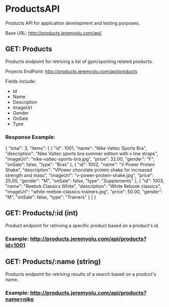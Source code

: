 # ProductsAPI
Products API for application development and testing purposes.

Base URL: http://products.jeremyolu.com/api/

## GET: Products
Products endpoint for retriving a list of gym/sporting related products.

Projects EndPoint: http://products.jeremyolu.com/api/products

Fields include:

- Id
- Name
- Description
- ImageUrl
- Gender
- OnSale
- Type

### Response Example:

{
  "total": 3,
  "items": [
    {
      "id": 1001,
      "name": "Nike Valtec Sports Bra",
      "description": "Nike Valtec sports bra summer edition with v line straps",
      "imageUrl": "nike-valtec-sports-bra.jpg",
      "price": 32.00,
      "gender": "F",
      "onSale": false,
      "type": "Bras"
    },
    {
      "id": 1002,
      "name": "V Power Protein Shake",
      "description": "VPower chocolate protein shake for increased strength and mass",
      "imageUrl": "v-power-protein-shake.jpg",
      "price": 25.00,
      "gender": "M",
      "onSale": false,
      "type": "Supplements"
    },
    {
      "id": 1003,
      "name": "Reebok Classics White",
      "description": "White Rebook classics",
      "imageUrl": "white-reebok-classics-trainers.jpg",
      "price": 50.00,
      "gender": "M",
      "onSale": false,
      "type": "Trainers"
    }
    ]
 }

## GET: Products/:id (int)
Product endpoint for retriving a specific product based on a product's id.

### Example: http://products.jeremyolu.com/api/products?id=1001

## GET: Products/:name (string)
Products endpoint for retriving results of a search based on a product's name.

### Example: http://products.jeremyolu.com/api/products?name=nike

